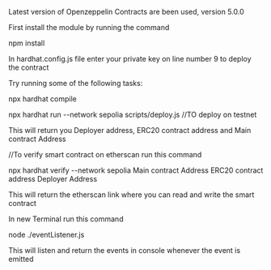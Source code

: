 Latest version of Openzeppelin Contracts are been used, version 5.0.0

First install the module by running the command 

npm install

In hardhat.config.js file enter your private key on line number 9 to deploy the contract


Try running some of the following tasks:

npx hardhat compile 

npx hardhat run --network sepolia scripts/deploy.js  //TO deploy on testnet

This will return you Deployer address, ERC20 contract address and Main contract Address

//To verify smart contract on etherscan run this command

npx hardhat verify --network sepolia Main contract Address ERC20 contract address Deployer Address

This will return the etherscan link where you can read and write the smart contract

In new Terminal run this command

node ./eventListener.js

This will listen and return the events in console whenever the event is emitted



